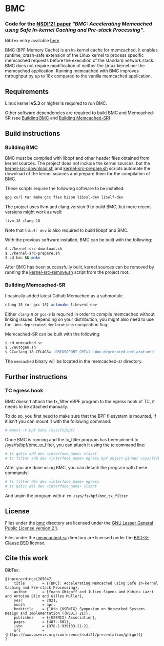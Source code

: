 BMC
===

### __Code for the [NSDI'21 paper](https://www.usenix.org/system/files/nsdi21-ghigoff.pdf) *"BMC: Accelerating Memcached using Safe In-kernel Caching and Pre-stack Processing"*.__

BibTex entry available [here](#cite-this-work).

BMC (BPF Memory Cache) is an in-kernel cache for memcached. It enables runtime, crash-safe extension of the Linux kernel to process specific memcached requests before the execution of the standard network stack. BMC does not require modification of neither the Linux kernel nor the memcached application. Running memcached with BMC improves throughput by up to 18x compared to the vanilla memcached application.

Requirements
---

Linux kernel __v5.3__ or higher is required to run BMC.

Other software dependencies are required to build BMC and Memcached-SR (see [Building BMC](#building-bmc) and [Building Memcached-SR](#building-memcached-sr)). 

Build instructions
---

### Building BMC

BMC must be compiled with libbpf and other header files obtained from kernel sources. The project does not include the kernel sources, but the [kernel-src-download.sh](kernel-src-download.sh) and [kernel-src-prepare.sh](kernel-src-prepare.sh) scripts automate the download of the kernel sources and prepare them for the compilation of BMC.

These scripts require the following software to be installed:

```sh
gpg curl tar make gcc flex bison libssl-dev libelf-dev
```

The project uses llvm and clang version 9 to build BMC, but more recent versions might work as well:

```sh
llvm-18 clang-18
```

Note that ```libelf-dev``` is also required to build libbpf and BMC.

With the previous software installed, BMC can be built with the following:
```bash
$ ./kernel-src-download.sh
$ ./kernel-src-prepare.sh
$ cd bmc && make
```

After BMC has been successfully built, kernel sources can be removed by running the [kernel-src-remove.sh](kernel-src-remove.sh) script from the project root.

### Building Memcached-SR

I basically added latest Github Memached as a submodule.

```sh
clang-18 (or gcc-18) automake libevent-dev
```

Either ```clang-9``` or ```gcc-9``` is required in order to compile memcached without linking issues. Depending on your distribution, you might also need to use the ```-Wno-deprecated-declarations``` compilation flag.

Memcached-SR can be built with the following:
```bash
$ cd memcached-sr 
$ ./autogen.sh
$ CC=clang-18 CFLAGS='-DREUSEPORT_OPT=1 -Wno-deprecated-declarations' ./configure && make
```

The ```memcached``` binary will be located in the memcached-sr directory.

Further instructions
---

### TC egress hook

BMC doesn't attach the tx_filter eBPF program to the egress hook of TC, it needs to be attached manually.

To do so, you first need to make sure that the BPF filesystem is mounted, if it isn't you can mount it with the following command:
```bash
# mount -t bpf none /sys/fs/bpf/
```

Once BMC is running and the tx\_filter program has been pinned to /sys/fs/bpf/bmc\_tx\_filter, you can attach it using the tc command line:
```bash
# tc qdisc add dev <interface_name> clsact
# tc filter add dev <interface_name> egress bpf object-pinned /sys/fs/bpf/bmc_tx_filter
```

After you are done using BMC, you can detach the program with these commands:
```bash
# tc filter del dev <interface_name> egress
# tc qdisc del dev <interface_name> clsact
```
And unpin the program with ```# rm /sys/fs/bpf/bmc_tx_filter```

License
---

Files under the [bmc](bmc) directory are licensed under the [GNU Lesser General Public License version 2.1](LICENSE).

Files under the [memcached-sr](memcached-sr) directory are licensed under the [BSD-3-Clause BSD](LICENSE&#32;(Memcached&#32;customizations)) license.

Cite this work
---
BibTex:
```
@inproceedings{265047,
	title        = {{BMC}: Accelerating Memcached using Safe In-kernel Caching and Pre-stack Processing},
	author       = {Yoann Ghigoff and Julien Sopena and Kahina Lazri and Antoine Blin and Gilles Muller},
	year         = 2021,
	month        = apr,
	booktitle    = {18th {USENIX} Symposium on Networked Systems Design and Implementation ({NSDI} 21)},
	publisher    = {{USENIX} Association},
	pages        = {487--501},
	isbn         = {978-1-939133-21-2},
	url          = {https://www.usenix.org/conference/nsdi21/presentation/ghigoff}
}
```